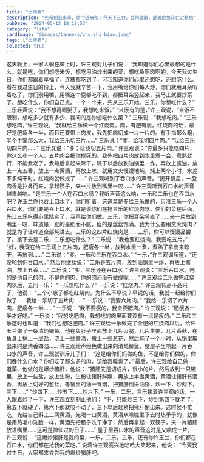```yaml
---
title: "出师表"
description: "先帝创业未半，而中道崩殂；今天下三分，益州疲敝，此诚危急存亡之秋也"
pubDate: "2024-05-13 18:18:53"
category: "life"
cardImage: "@images/banners/chu-shi-biao.jpeg"
tags: ["出师表"]
selected: true
---
```


这天晚上，一家人躺在床上时，许三观对儿子们说：
“我知道你们心里最想的是什么。就是吃，你们想吃米饭，想吃用油炒出来的菜，想吃鱼啊肉啊的。今天我过生日，你们都跟着享福了，连糖都吃到了，可我知道你们心里还想吃，还想吃什么。看在我过生日的份上，今天我就辛苦一下，我用嘴给你们每人炒，你们就用耳朵听着吃了，你们别用嘴，用嘴连个屁都吃不到，都把耳朵竖起来，我马上就要炒菜了。想吃什么，你们自己点。一个一个来，先从三乐开始。三乐，你想吃什么？”
三乐轻声说：“我不想再喝粥了，我想吃米饭。”
“米饭有的是，”许三观说，“米饭不限制，想吃多少就有多少、我问的是你想吃什么菜？”
三乐说：“我想吃肉。”
“三乐想吃肉，”许三观说，“我就给三乐做一个红烧肉。肉，有肥有瘦，红烧肉的话，最好是肥瘦各一半，而且还要带上肉皮，我先把肉切成一片一片的。有手指那么粗，半个手掌那么大，我给三乐切三片……”
三乐说：“爹，给我切四片肉。”
“我给三乐切四片肉……”
三乐又说：“爹；给我切五片肉。”
许三观说：“你最多只能吃四片，你这么小一个人，五片肉会把你撑死的。我先把四片肉放到水里煮一会，煮熟就行，不能煮老了，煮熟后拿起来晾干，晾干以后放到油锅里一炸，再放上酱油，放上一点五香，放上一点黄酒，再放上水，就用文火慢馒地炖，炖上两个小时，水差不多炖干时，红烧肉就做成了……”
许三观听到了吞口水的声音。“揭开锅盖，一股肉香是扑鼻而来，拿起筷子，夹一片放到嘴里一咬……”
许三观听到吞口水的声音越来越响。“是三乐一个人在吞口水吗？我听声音这么响，一乐和二乐也在吞口水吧？许玉兰你也吞上口水了，你们听着，这道菜是专给三乐做的，只准三乐一个人吞口水，你们要是吞上口水，就是说你们在抢三乐的红烧肉吃，你们的菜在后面，先让三乐吃得心里踏实了，我再给你们做。三乐，你把耳朵竖直了……夹一片放到嘴里一咬，味道是，肥的是肥而不腻，瘦的是丝丝饱满。我为什么要用文火炖肉？就是为了让味道全部炖进去。三乐的这四片红烧肉是……三乐，你可以馒馒品尝了。接下去是二乐，二乐想吃什么？”
二乐说：“我也要红烧肉，我要吃五片。”
“好，我现在给二乐切上五片肉，肥瘦各一半，放到水里一煮，煮熟了拿出来晾干，再放到……”
二乐说：“爹，一乐和三乐在吞口水。”
“一乐，”许三观训斥道，“还没轮到你吞口水。”
然后他继续说：“二乐是五片肉，放到油锅里一炸，再放上酱油，放上五香……”
二乐说：“爹，三乐还在吞口水。”
许三观说：“三乐吞口水，吃的是他自己的肉，不是你的肉，你的肉还没有做成呢……”
许三观给二乐做完红烧肉以后，去问一乐：
“一乐想吃什么？”
一乐说：“红烧肉。”
许三观有点不高兴了，他说：
“三个小崽子都吃红烧肉，为什么不早说？早说的话，我就一起给你们做了……我给一乐切了五片肉……”
一乐说：“我要六片肉。”
“我给一乐切了六片肉，肥瘦各一半……”
一乐说：“我不要瘦的，我全要肥肉。”
许三观说：“肥瘦各一半才好吃。”
一乐说：“我想吃肥肉，我想吃的肉里面要没有一点是瘦的。”
二乐和三乐这时也叫道：“我们也想吃肥肉。”
许三观给一乐做完了全肥的红烧肉以后，给许玉兰做了一条清炖鲫鱼。他在鱼肚子里面放上几片火腿，几片生姜，几片香菇，在鱼身上抹上一层盐，浇上一些黄酒，撒上一些葱花，然后炖了一个小时，从锅里取出来时是清香四溢……
许三观绘声绘色做出来的清炖鲫鱼，使屋子里响起一片吞口水的声音，许三观就训斥儿子们：
“这是给你们妈做的鱼，不是给你们做的，你们吞什么口水？你们吃了那么多的肉，该给我睡觉了。”
最后，许三观给自己做一道菜、他做的是爆炒猪肝，他说：
“猪肝先是切成片，很小的片，然后放到一只碗里，放上一些盐，放上生粉，生粉让猪肝鲜嫩，再放上半盅黄酒，黄酒让猪肝有酒香，再放上切好的葱丝，等锅里的油一冒烟，把猪肝倒进油锅，炒一下，炒两下，三下……”
“炒四下……炒五下……炒六下。”
一乐，二乐，三乐接着许三观的话，一人跟着炒了一下，许三观立刻制止他们：
“不，只能炒三下，炒到第四下就老了，第五下就硬了，第六下那就咬不动了，三下以后赶紧把猪肝倒出来。这时候不忙吃，先给自己斟上二两黄酒，先喝一口黄酒，黄酒从喉咙里下去时热乎乎的，就像是用热毛巾洗脸一样，黄酒先把肠子洗干净了，然后再拿起一双筷子，夹一片猪肝放进嘴里……这可是神仙过的日子……”
屋子里吞口水的声音这时是又响成一片，许三观说：
“这爆炒猪肝是我的菜，一乐，二乐，三乐，还有你许玉兰，你们都在吞口水，你们都在抢我的菜吃。”
说着许三观高兴地哈哈大笑起来，他说：
“今天我过生日，大家都来尝尝我的爆炒猪肝吧。
